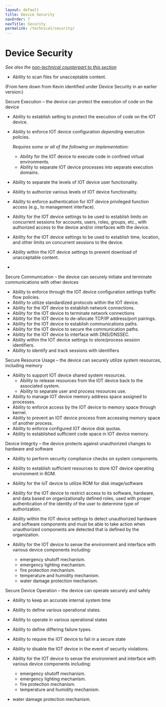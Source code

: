 ```yaml
---
layout: default
title: Device Security
navOrder: 7
navTitle: Security
permalink: /technical/security/
---
```


# Device Security

_See also the [non-technical counterpart to this section](../_8259-Control/security.md)_

- Ability to scan files for unacceptable content.

(From here down from Kevin identified under Device Security in an earlier version:)

Secure Execution – the device can protect the execution of code on the device

- Ability to establish setting to protect the execution of code on the IOT device.
- Ability to enforce IOT device configuration _depending_ execution policies.

  _Requires some or all of the following on implementation:_

  - Ability for the IOT device to execute code in confined virtual environments.
  - Ability to separate IOT device processes into separate execution domains.
- Ability to separate the levels of IOT device user functionality.
- Ability to authorize various levels of IOT device functionality.
- Ability to enforce authentication for IOT device privileged function access (e.g., to management interface).
- Ability for the IOT device settings to be used to establish limits on concurrent sessions for accounts, users, roles, groups, etc., with authorized access to the device and/or interfaces with the device.
- Ability for the IOT device settings to be used to establish time, location, and other limits on concurrent sessions to the device.
- Ability within the IOT device settings to prevent download of unacceptable content.
-

Secure Communication – the device can securely initiate and terminate communications with other devices

- Ability to enforce through the IOT device configuration settings traffic flow policies.
- Ability to utilize standardized protocols within the IOT device.
- Ability for the IOT device to establish network connections.
- Ability for the IOT device to terminate network connections
- Ability for the IOT device to de-allocate TCP/IP address/port pairings.
- Ability for the IOT device to establish communications paths.
- Ability for the IOT device to secure the communication paths.
- Ability for the IOT device to interface with DNS/DNSSEC.
- Ability within the IOT device settings to store/process session identifiers.
- Ability to identify and track sessions with identifiers

Secure Resource Usage – the device can securely utilize system resources, including memory

- Ability to support IOT device shared system resources.
  - Ability to release resources from the IOT device back to the associated system.
  - Ability to separate user and process resources use.
- Ability to manage IOT device memory address space assigned to processes.
- Ability to enforce access by the IOT device to memory space through kernel.
- Ability to prevent an IOT device process from accessing memory space of another process.
- Ability to enforce configured IOT device disk quotas.
- Ability to established sufficient code space in IOT device memory.

Device Integrity – the device protects against unauthorized changes to hardware and software

- Ability to perform security compliance checks on system components.
- Ability to establish sufficient resources to store IOT device operating environment in ROM.
- Ability for the IoT device to utilize ROM for disk image/software
- Ability for the IOT device to restrict access to its software, hardware, and data based on organizationally defined roles, used with proper authentication of the identity of the user to determine type of authorization.
- Ability within the IOT device settings to detect unauthorized hardware and software components and must be able to take action when unauthorized components are detected that is defined by the organization.
- Ability for the IOT device to sense the environment and interface with various device components including:

  - emergency shutoff mechanism.
  - emergency lighting mechanism.
  - fire protection mechanism.
  - temperature and humidity mechanism.
  - water damage protection mechanism.

Secure Device Operation – the device can operate securely and safely

- Ability to keep an accurate internal system time
- Ability to define various operational states.
- Ability to operate in various operational states
- Ability to define differing failure types.
- Ability to require the IOT device to fail in a secure state
- Ability to disable the IOT device in the event of security violations.

- Ability for the IOT device to sense the environment and interface with various device components including:

  - emergency shutoff mechanism.
  - emergency lighting mechanism.
  - fire protection mechanism.
  - temperature and humidity mechanism.

- water damage protection mechanism.
